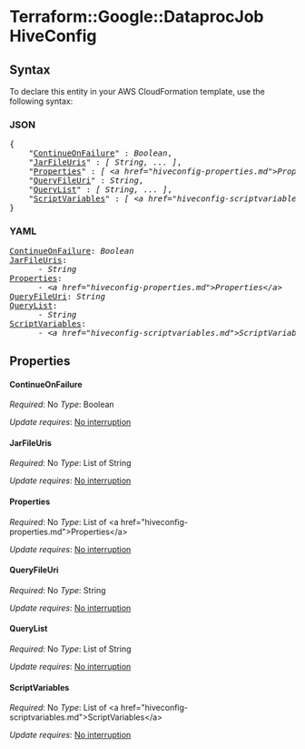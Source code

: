 # Terraform::Google::DataprocJob HiveConfig

## Syntax

To declare this entity in your AWS CloudFormation template, use the following syntax:

### JSON

<pre>
{
    "<a href="#continueonfailure" title="ContinueOnFailure">ContinueOnFailure</a>" : <i>Boolean</i>,
    "<a href="#jarfileuris" title="JarFileUris">JarFileUris</a>" : <i>[ String, ... ]</i>,
    "<a href="#properties" title="Properties">Properties</a>" : <i>[ &lt;a href=&#34;hiveconfig-properties.md&#34;&gt;Properties&lt;/a&gt;, ... ]</i>,
    "<a href="#queryfileuri" title="QueryFileUri">QueryFileUri</a>" : <i>String</i>,
    "<a href="#querylist" title="QueryList">QueryList</a>" : <i>[ String, ... ]</i>,
    "<a href="#scriptvariables" title="ScriptVariables">ScriptVariables</a>" : <i>[ &lt;a href=&#34;hiveconfig-scriptvariables.md&#34;&gt;ScriptVariables&lt;/a&gt;, ... ]</i>
}
</pre>

### YAML

<pre>
<a href="#continueonfailure" title="ContinueOnFailure">ContinueOnFailure</a>: <i>Boolean</i>
<a href="#jarfileuris" title="JarFileUris">JarFileUris</a>: <i>
      - String</i>
<a href="#properties" title="Properties">Properties</a>: <i>
      - &lt;a href=&#34;hiveconfig-properties.md&#34;&gt;Properties&lt;/a&gt;</i>
<a href="#queryfileuri" title="QueryFileUri">QueryFileUri</a>: <i>String</i>
<a href="#querylist" title="QueryList">QueryList</a>: <i>
      - String</i>
<a href="#scriptvariables" title="ScriptVariables">ScriptVariables</a>: <i>
      - &lt;a href=&#34;hiveconfig-scriptvariables.md&#34;&gt;ScriptVariables&lt;/a&gt;</i>
</pre>

## Properties

#### ContinueOnFailure

_Required_: No
_Type_: Boolean

_Update requires_: [No interruption](https://docs.aws.amazon.com/AWSCloudFormation/latest/UserGuide/using-cfn-updating-stacks-update-behaviors.html#update-no-interrupt)

#### JarFileUris

_Required_: No
_Type_: List of String

_Update requires_: [No interruption](https://docs.aws.amazon.com/AWSCloudFormation/latest/UserGuide/using-cfn-updating-stacks-update-behaviors.html#update-no-interrupt)

#### Properties

_Required_: No
_Type_: List of &lt;a href=&#34;hiveconfig-properties.md&#34;&gt;Properties&lt;/a&gt;

_Update requires_: [No interruption](https://docs.aws.amazon.com/AWSCloudFormation/latest/UserGuide/using-cfn-updating-stacks-update-behaviors.html#update-no-interrupt)

#### QueryFileUri

_Required_: No
_Type_: String

_Update requires_: [No interruption](https://docs.aws.amazon.com/AWSCloudFormation/latest/UserGuide/using-cfn-updating-stacks-update-behaviors.html#update-no-interrupt)

#### QueryList

_Required_: No
_Type_: List of String

_Update requires_: [No interruption](https://docs.aws.amazon.com/AWSCloudFormation/latest/UserGuide/using-cfn-updating-stacks-update-behaviors.html#update-no-interrupt)

#### ScriptVariables

_Required_: No
_Type_: List of &lt;a href=&#34;hiveconfig-scriptvariables.md&#34;&gt;ScriptVariables&lt;/a&gt;

_Update requires_: [No interruption](https://docs.aws.amazon.com/AWSCloudFormation/latest/UserGuide/using-cfn-updating-stacks-update-behaviors.html#update-no-interrupt)

